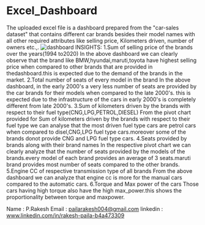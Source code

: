 # Excel_Dashboard
The uploaded excel file is a dashboard prepared from the "car-sales dataset" that contains different car brands besides their model names with all other required attributes like selling price, Kilometers driven, number of owners etc.,.
![dashboard](https://github.com/user-attachments/assets/5fbbd9d6-a8a0-4c3a-866e-47b334cc5b9e)
INSIGHTS:
1.Sum of selling price of the brands over the years(1994 to2020)
In the above dashboard we can clearly observe that the brand like BMW,hyundai,maruti,toyota have highest selling price when compared to other brands that are provided in thedashboard.this is expected due to the demand of the brands in the market.
2.Total number of seats of every model in the brand
  In the above dashboard, in the early 2000's a very less number of seats are provided by the car
  brands for their models when compared to the late 2000's. this is expected due to the 
  infrastructure of the cars in early 2000's is completely different from late 2000's.
3.Sum of kilometers driven by the brands with respect to their fuel type(CNG,LPG,PETROL,DIESEL)
  From the pivot chart provided for Sum of kilometers driven by the brands with respect to their     fuel type we can analyse that the most driven fuel type cars are petrol cars when compared to      disel,CNG,LPG fuel type cars.moreover some of the brands donot provide CNG and LPG fuel type 
  cars.
4.Seats provided by brands along with their brand names
  In the respective pivot chart we can clearly analyze that the number of seats provided by the
  models of the brands.every model of each brand provides an average of 3 seats.maruti brand
  provides most number of seats compared to the other brands.
5.Engine CC of respective transmission type of all brands
  From the above dashboard we can analyze that engine cc is more for the manual cars compared to the automatic cars.
6.Torque and Max power of the cars 
 Those cars having high torque also have the high max_power.this shows the proportionality between torque and maxpower.

 Name : P.Rakesh
 Email : pailarakesh004@gmail.com
 linkedin : www.linkedin.com/in/rakesh-paila-b4a473309

  
